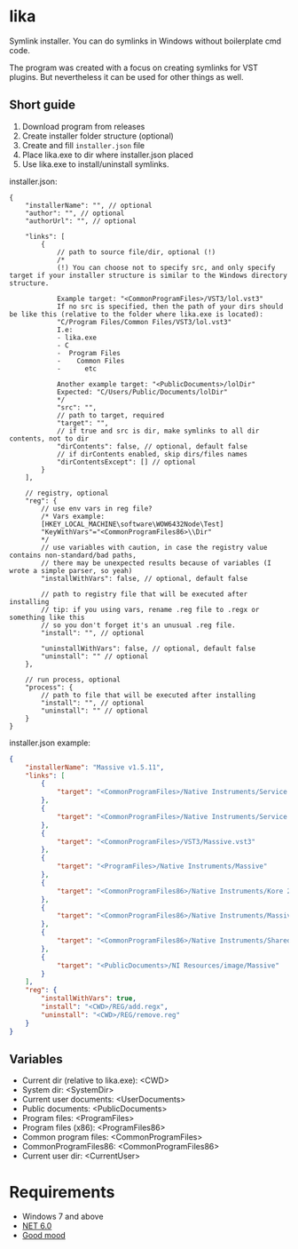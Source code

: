 # lika

Symlink installer. You can do symlinks in Windows without boilerplate cmd code.

The program was created with a focus on creating symlinks for VST plugins. But nevertheless it can be used for other things as well.

## Short guide

1. Download program from releases
2. Create installer folder structure (optional)
3. Create and fill ```installer.json``` file
4. Place lika.exe to dir where installer.json placed
4. Use lika.exe to install/uninstall symlinks.

installer.json:
```jsonc
{
    "installerName": "", // optional
    "author": "", // optional
    "authorUrl": "", // optional

    "links": [
        {
            // path to source file/dir, optional (!)
            /* 
            (!) You can choose not to specify src, and only specify target if your installer structure is similar to the Windows directory structure.

            Example target: "<CommonProgramFiles>/VST3/lol.vst3"
            If no src is specified, then the path of your dirs should be like this (relative to the folder where lika.exe is located):
            "C/Program Files/Common Files/VST3/lol.vst3"
            I.e:
            - lika.exe
            - C
            -  Program Files
            -    Common Files
            -      etc

            Another example target: "<PublicDocuments>/lolDir"
            Expected: "C/Users/Public/Documents/lolDir"
            */
            "src": "",
            // path to target, required
            "target": "",
            // if true and src is dir, make symlinks to all dir contents, not to dir
            "dirContents": false, // optional, default false
            // if dirContents enabled, skip dirs/files names
            "dirContentsExcept": [] // optional
        }
    ],

    // registry, optional
    "reg": {
        // use env vars in reg file?
        /* Vars example:
        [HKEY_LOCAL_MACHINE\software\WOW6432Node\Test]
        "KeyWithVars"="<CommonProgramFiles86>\\Dir"
        */
        // use variables with caution, in case the registry value contains non-standard/bad paths, 
        // there may be unexpected results because of variables (I wrote a simple parser, so yeah)
        "installWithVars": false, // optional, default false

        // path to registry file that will be executed after installing
        // tip: if you using vars, rename .reg file to .regx or something like this
        // so you don't forget it's an unusual .reg file.
        "install": "", // optional

        "uninstallWithVars": false, // optional, default false
        "uninstall": "" // optional
    },

    // run process, optional
    "process": {
        // path to file that will be executed after installing
        "install": "", // optional
        "uninstall": "" // optional
    }
}
```

installer.json example:
```json
{
	"installerName": "Massive v1.5.11",
	"links": [
		{
			"target": "<CommonProgramFiles>/Native Instruments/Service Center/Massive.xml"
		},
		{
			"target": "<CommonProgramFiles>/Native Instruments/Service Center/NativeAccess.xml"
		},
		{
			"target": "<CommonProgramFiles>/VST3/Massive.vst3"
		},
		{
			"target": "<ProgramFiles>/Native Instruments/Massive"
		},
		{
			"target": "<CommonProgramFiles86>/Native Instruments/Kore 2/Database Cache/Massive.kdb"
		},
		{
			"target": "<CommonProgramFiles86>/Native Instruments/Massive"
		},
		{
			"target": "<CommonProgramFiles86>/Native Instruments/Shared Content/Sounds/Massive"
		},
		{
			"target": "<PublicDocuments>/NI Resources/image/Massive"
		}
	],
	"reg": {
		"installWithVars": true,
		"install": "<CWD>/REG/add.regx",
		"uninstall": "<CWD>/REG/remove.reg"
	}
}
```

## Variables

- Current dir (relative to lika.exe): \<CWD>
- System dir: \<SystemDir>
- Current user documents: \<UserDocuments>
- Public documents: \<PublicDocuments>
- Program files: \<ProgramFiles>
- Program files (x86): \<ProgramFiles86>
- Common program files: \<CommonProgramFiles>
- CommonProgramFiles86: \<CommonProgramFiles86>
- Current user dir: \<CurrentUser>

# Requirements

- Windows 7 and above
- [NET 6.0](https://dotnet.microsoft.com/en-us/download/dotnet/6.0)
- [Good mood](https://www.youtube.com/watch?v=IFzkSITcPII)
